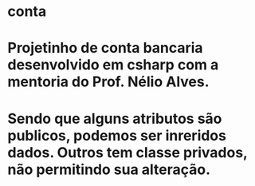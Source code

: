 # conta
# Projetinho de conta bancaria desenvolvido em csharp com a mentoria do Prof. Nélio Alves.
# Sendo que alguns atributos são publicos, podemos ser inreridos dados. Outros tem classe privados, não permitindo sua alteração.
